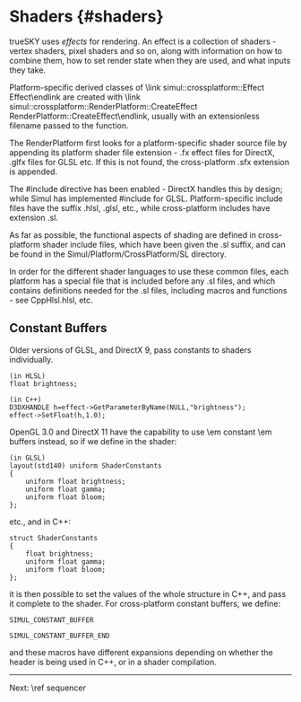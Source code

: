 Shaders	{#shaders}
=======

trueSKY uses *effects* for rendering. An effect is a collection of shaders - vertex shaders, pixel shaders and so on, along with information on
how to combine them, how to set render state when they are used, and what inputs they take.

Platform-specific derived classes of \link simul::crossplatform::Effect Effect\endlink are created with \link simul::crossplatform::RenderPlatform::CreateEffect RenderPlatform::CreateEffect\endlink,
usually with an extensionless filename passed to the function.

The RenderPlatform first looks for a platform-specific shader source file by appending its platform shader file extension - .fx effect files for DirectX,
.glfx files for GLSL etc. If this is not found, the cross-platform .sfx extension is appended.

The \#include directive has been enabled - DirectX handles this by design; while
Simul has implemented \#include for GLSL. Platform-specific include files have the suffix .hlsl, .glsl, etc., while cross-platform includes have extension .sl.

As far as possible, the functional aspects of shading are defined
in cross-platform shader include files, which have been given the .sl suffix,
and can be found in the Simul/Platform/CrossPlatform/SL directory.

In order for the different shader languages to use these common files, each
platform has a special file that is included before any .sl files, and which
contains definitions needed for the .sl files, including macros and functions - see CppHlsl.hlsl, etc.

Constant Buffers
----------------
Older versions of GLSL, and DirectX 9, pass constants to shaders individually.

	(in HLSL)
	float brightness;

	(in C++)
	D3DXHANDLE h=effect->GetParameterByName(NULL,"brightness");
	effect->SetFloat(h,1.0);

OpenGL 3.0 and DirectX 11 have the capability to use \em constant \em buffers instead,
so if we define in the shader:

	(in GLSL)
	layout(std140) uniform ShaderConstants
	{
		uniform float brightness;
		uniform float gamma;
		uniform float bloom;
	};

etc., and in C++:

	struct ShaderConstants
	{
		float brightness;
		uniform float gamma;
		uniform float bloom;
	};
 
it is then possible to set the values of the whole structure in C++, and pass it complete to the shader. For cross-platform constant buffers, we define:

	SIMUL_CONSTANT_BUFFER

	SIMUL_CONSTANT_BUFFER_END

and these macros have different expansions depending on whether the header is being used in C++, or in a shader compilation.

<hr>
Next: \ref sequencer